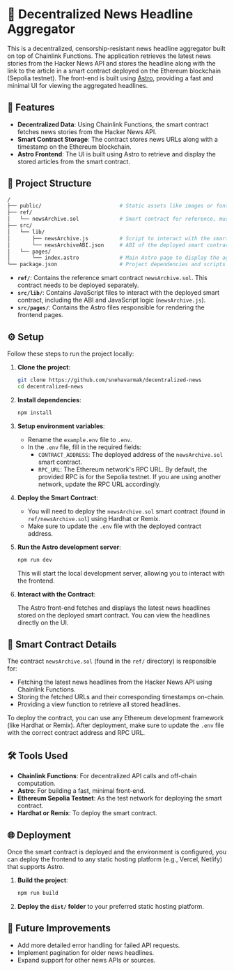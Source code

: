 # 📰 Decentralized News Headline Aggregator

This is a decentralized, censorship-resistant news headline aggregator built on top of Chainlink Functions. The application retrieves the latest news stories from the Hacker News API and stores the headline along with the link to the article in a smart contract deployed on the Ethereum blockchain (Sepolia testnet). The front-end is built using [Astro](https://astro.build), providing a fast and minimal UI for viewing the aggregated headlines.

## 🔗 Features

- **Decentralized Data**: Using Chainlink Functions, the smart contract fetches news stories from the Hacker News API.
- **Smart Contract Storage**: The contract stores news URLs along with a timestamp on the Ethereum blockchain.
- **Astro Frontend**: The UI is built using Astro to retrieve and display the stored articles from the smart contract.

## 📁 Project Structure

```bash
/
├── public/                         # Static assets like images or fonts
├── ref/
│   └── newsArchive.sol             # Smart contract for reference, must be deployed separately
├── src/
│   └── lib/
│       ├── newsArchive.js          # Script to interact with the smart contract
│       └── newsArchiveABI.json     # ABI of the deployed smart contract
│   └── pages/
│       └── index.astro             # Main Astro page to display the aggregated headlines
└── package.json                    # Project dependencies and scripts
```

- **`ref/`**: Contains the reference smart contract `newsArchive.sol`. This contract needs to be deployed separately.
- **`src/lib/`**: Contains JavaScript files to interact with the deployed smart contract, including the ABI and JavaScript logic (`newsArchive.js`).
- **`src/pages/`**: Contains the Astro files responsible for rendering the frontend pages.

## ⚙️ Setup

Follow these steps to run the project locally:

1. **Clone the project**:

   ```bash
   git clone https://github.com/snehavarmak/decentralized-news
   cd decentralized-news
   ```

2. **Install dependencies**:

   ```bash
   npm install
   ```

3. **Setup environment variables**:

   - Rename the `example.env` file to `.env`.
   - In the `.env` file, fill in the required fields:
     - `CONTRACT_ADDRESS`: The deployed address of the `newsArchive.sol` smart contract.
     - `RPC_URL`: The Ethereum network's RPC URL. By default, the provided RPC is for the Sepolia testnet. If you are using another network, update the RPC URL accordingly.

4. **Deploy the Smart Contract**:

   - You will need to deploy the `newsArchive.sol` smart contract (found in `ref/newsArchive.sol`) using Hardhat or Remix.
   - Make sure to update the `.env` file with the deployed contract address.

5. **Run the Astro development server**:

   ```bash
   npm run dev
   ```

   This will start the local development server, allowing you to interact with the frontend.

6. **Interact with the Contract**:

   The Astro front-end fetches and displays the latest news headlines stored on the deployed smart contract. You can view the headlines directly on the UI.

## 📜 Smart Contract Details

The contract `newsArchive.sol` (found in the `ref/` directory) is responsible for:

- Fetching the latest news headlines from the Hacker News API using Chainlink Functions.
- Storing the fetched URLs and their corresponding timestamps on-chain.
- Providing a view function to retrieve all stored headlines.

To deploy the contract, you can use any Ethereum development framework (like Hardhat or Remix). After deployment, make sure to update the `.env` file with the correct contract address and RPC URL.

## 🛠 Tools Used

- **Chainlink Functions**: For decentralized API calls and off-chain computation.
- **Astro**: For building a fast, minimal front-end.
- **Ethereum Sepolia Testnet**: As the test network for deploying the smart contract.
- **Hardhat or Remix**: To deploy the smart contract.

## 🌐 Deployment

Once the smart contract is deployed and the environment is configured, you can deploy the frontend to any static hosting platform (e.g., Vercel, Netlify) that supports Astro.

1. **Build the project**:

   ```bash
   npm run build
   ```

2. **Deploy the `dist/` folder** to your preferred static hosting platform.

## 🚀 Future Improvements

- Add more detailed error handling for failed API requests.
- Implement pagination for older news headlines.
- Expand support for other news APIs or sources.
